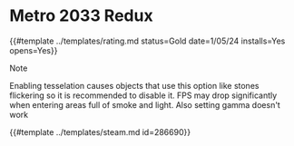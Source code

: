 # Metro 2033 Redux

{{#template ../templates/rating.md status=Gold date=1/05/24 installs=Yes opens=Yes}}

> [!NOTE]
> Enabling tesselation causes objects that use this option like stones flickering so it is recommended to disable it. FPS may drop significantly when entering areas full of smoke and light. Also setting gamma doesn't work

{{#template ../templates/steam.md id=286690}}